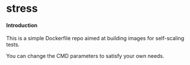 # stress

#### Introduction

This is a simple Dockerfile repo aimed at building images for self-scaling tests.

You can change the CMD parameters to satisfy your own needs.
